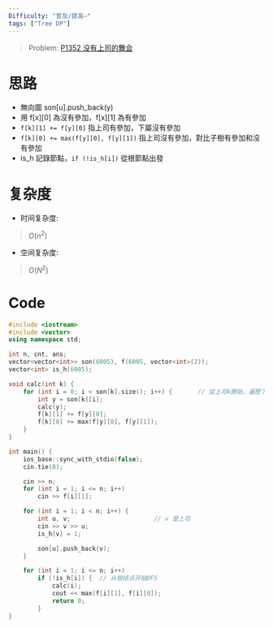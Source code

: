 ```yaml
---
Difficulty: "普及/提高−"
tags: ["Tree DP"]
---
```


> Problem: [P1352 没有上司的舞会](https://www.luogu.com.cn/problem/P1352)

# 思路
- 無向圖 son[u].push_back(y)
- 用 f[x][0] 為沒有參加，f[x][1] 為有參加
- `f[k][1] += f[y][0]` 指上司有參加，下屬沒有參加
- `f[k][0] += max(f[y][0], f[y][1])` 指上司沒有參加，對比子樹有參加和沒有參加
- is_h 記錄節點，`if (!is_h[i])` 從根節點出發

# 复杂度
- 时间复杂度:
> $O(n^2)$

- 空间复杂度:
> $O(N ^ 2)$
  

# Code
```Cpp
#include <iostream>
#include <vector>
using namespace std;

int n, cnt, ans;
vector<vector<int>> son(6005), f(6005, vector<int>(2));
vector<int> is_h(6005);

void calc(int k) {
    for (int i = 0; i < son[k].size(); i++) {		// 從上司k開始，遍歷下屬
        int y = son[k][i];
        calc(y);
        f[k][1] += f[y][0];
        f[k][0] += max(f[y][0], f[y][1]);
    }
}

int main() {
    ios_base::sync_with_stdio(false);
    cin.tie(0);

    cin >> n;
    for (int i = 1; i <= n; i++) 
        cin >> f[i][1];

    for (int i = 1; i < n; i++) {
        int u, v;                       // v 是上司
        cin >> v >> u;
        is_h[v] = 1;

        son[u].push_back(v);
    }

    for (int i = 1; i <= n; i++)
        if (!is_h[i]) {  // 从根结点开始DFS
            calc(i);
            cout << max(f[i][1], f[i][0]);
            return 0;
        }
}


```
